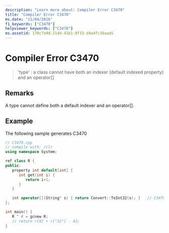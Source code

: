 ```yaml
---
description: "Learn more about: Compiler Error C3470"
title: "Compiler Error C3470"
ms.date: "11/04/2016"
f1_keywords: ["C3470"]
helpviewer_keywords: ["C3470"]
ms.assetid: 170c7a9d-214d-41b1-8f15-d4a4fc38aaa5
---
```

# Compiler Error C3470

> 'type' : a class cannot have both an indexer (default indexed property) and an operator[]

## Remarks

A type cannot define both a default indexer and an operator[].

## Example

The following sample generates C3470

```cpp
// C3470.cpp
// compile with: /clr
using namespace System;

ref class R {
public:
   property int default[int] {
      int get(int i) {
         return i+1;
      }
   }

   int operator[](String^ s) { return Convert::ToInt32(s); }   // C3470
};

int main() {
   R ^ r = gcnew R;
   // return r[9] + r["32"] - 42;
}
```
